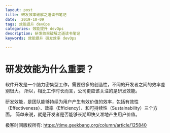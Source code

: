 ```yaml
---
layout: post
title: 研发效率破解之道读书笔记
date:  2019-10-09
tags: 效能提升 devOps
categories: 效能提升 devOps
description: 研发效率破解之道读书笔记
keywords: 效能提升 研发效率 devOps

---
```


# 研发效能为什么重要？
软件开发是一个脑力密集型工作，需要很多的创造性，不同的开发者之间的效率差别很大。
所以，相比工作时长而言，公司更应该关注的是研发效能。

研发效能，是团队能够持续为用户产生有效价值的效率，包括有效性（Effectiveness）、效率（Efficiency）、和可持续性（Sustainability）三个方面。
简单来说，就是开发者是否能够长期即快又准地产生用户价值。


极客时间版权所有: https://time.geekbang.org/column/article/125840